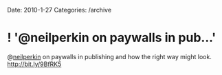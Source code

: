 Date: 2010-1-27
Categories: /archive

# ! '@neilperkin on paywalls in pub...'

@<a href="http://twitter.com/neilperkin" class="aktt_username">neilperkin</a> on paywalls in publishing and how the right way might look. <a href="http://bit.ly/9BfRK5" rel="nofollow">http://bit.ly/9BfRK5</a>
